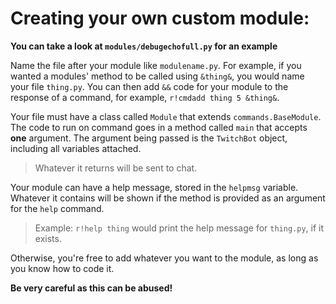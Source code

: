 # Creating your own custom module:
**You can take a look at `modules/debugechofull.py` for an example**

Name the file after your module like `modulename.py`.
For example, if you wanted a modules' method to be called using `&thing&`, you would name your file `thing.py`.
You can then add `&&` code for your module to the response of a command, for example, `r!cmdadd thing 5 &thing&`.

Your file must have a class called `Module` that extends `commands.BaseModule`.
The code to run on command goes in a method called `main` that accepts **one** argument.
The argument being passed is the `TwitchBot` object, including all variables attached.
>Whatever it returns will be sent to chat.

Your module can have a help message, stored in the `helpmsg` variable.
Whatever it contains will be shown if the method is provided as an argument for the `help` command.
>Example: `r!help thing` would print the help message for `thing.py`, if it exists.

Otherwise, you're free to add whatever you want to the module, as long as you know how to code it.

__**Be very careful as this can be abused!**__
